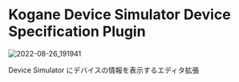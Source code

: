 # Kogane Device Simulator Device Specification Plugin

![2022-08-26_191941](https://user-images.githubusercontent.com/6134875/186883274-b2693619-5ed7-47ce-8ec7-7b8ed6c0c4ed.png)

Device Simulator にデバイスの情報を表示するエディタ拡張
